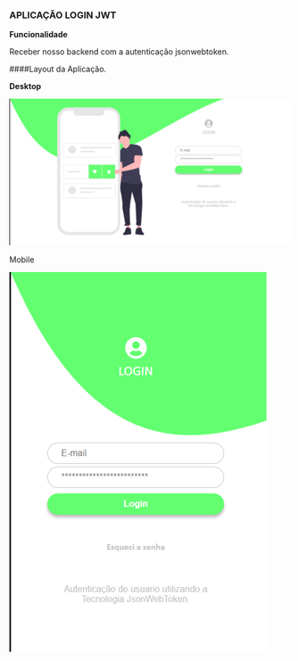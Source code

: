 ### APLICAÇÃO LOGIN JWT

**Funcionalidade**

Receber nosso backend com a autenticação jsonwebtoken.



####Layout da Aplicação.

**Desktop**

![deskop](src/assets/image/desktop.png)

Mobile 

![deskop](src/assets/image/mobile.png)

